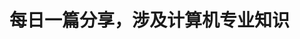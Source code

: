 <!--
 * @Descripttion: 
 * @Version: 1.0.0
 * @Author: lilufei3
 * @Date: 2020-01-19 20:10:52
 * @LastEditors: lilufei3
 * @LastEditTime: 2020-01-19 20:11:17
 -->
# 每日一篇分享，涉及计算机专业知识